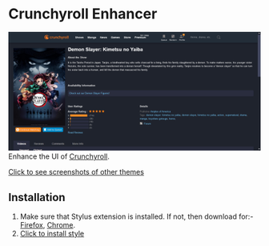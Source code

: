 # Crunchyroll Enhancer
![Screenshot](https://raw.githubusercontent.com/lazy-guy/crunchyroll-enhancer/master/imgs/blueishdark.png)
Enhance the UI of [Crunchyroll](https://www.crunchyroll.com).

[Click to see screenshots of other themes](./imgs/themes.md)

## Installation
1. Make sure that Stylus extension is installed. If not, then download for:- [Firefox](https://addons.mozilla.org/en-US/firefox/addon/styl-us/), [Chrome](https://chrome.google.com/webstore/detail/stylus/clngdbkpkpeebahjckkjfobafhncgmne).
2. [Click to install style](https://lazy-guy.github.io/crunchyroll-enhancer/crenhancer.user.css)

